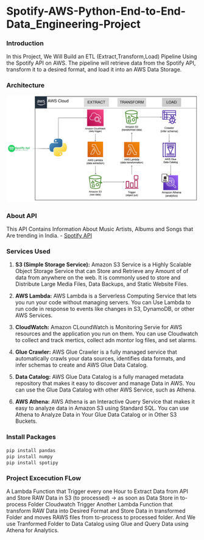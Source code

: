 # Spotify-AWS-Python-End-to-End-Data_Engineering-Project

### Introduction
In this Project, We Will Build an ETL (Extract,Transform,Load) Pipeline Using the Spotify API on AWS. The pipeline will retrieve data from 
the Spotify API, transform it to a desired format, and load it into an AWS Data Storage.

### Architecture
![Architecutre Diagram](https://github.com/rameshmokariya/spotify-aws-python-end-to-end-project/blob/main/Spotify-Python-AWS-Architecture.png)

### About API
This API Contains Information About Music Artists, Albums and Songs that Are trending in India. - [Spotify API](https://developer.spotify.com/documentation/web-api)

### Services Used
1. **S3 (Simple Storage Service):** Amazon S3 Service is a Highly Scalable Object Storage Service that can Store and Retrieve any Amount of of data from anywhere on the web. It is commonly used to store and Distribute Large Media Files, Data Backups, and Static Website Files.

2. **AWS Lambda:**  AWS Lambda is a Serverless Computing Service that lets you run your code without managing servers. You can Use Lambda to run code in response to events like changes in S3, DynamoDB, or other AWS Services.

3. **CloudWatch:** Amazon CLoundWatch is Monitoring Servie for AWS resources and the application you run on them. You can use Cloudwatch to collect and track mertics, collect adn montor log files, and set alarms.

4. **Glue Crawler:** AWS Glue Crawler is a fully managed service that automatically crawls your data sources, identifies data formats, and infer schemas to create and AWS Glue Data Catalog.

5. **Data Catalog:** AWS Glue Data Catalog is a fully managed metadata repository that makes it easy to discover and manage Data in AWS. You can use the Glue Data Catalog with other AWS Service, such as Athena.

6. **AWS Athena:** AWS Athena is an Interactive Query Service that makes it easy to analyze data in Amazon S3 using Standard SQL. You can use Athena to Analyze Data in Your Glue Data Catalog or in Other S3 Buckets.

### Install Packages
```
pip install pandas
pip install numpy
pip install spotipy
```

### Project  Excecution FLow 
A Lambda Function that Trigger every one Hour to Extract Data from API and Store RAW Data in S3 (to processed) 
-> as soon as Data Store in to-process Folder Cloudwatch Trigger Another Lambda Function that transform RAW Data into Desired Format and Store Data in transformed Folder and moves RAWS files from to-process to processed folder.
And We use Tranformed Folder to Data Catalog using Glue and Query Data using Athena for Analytics.


